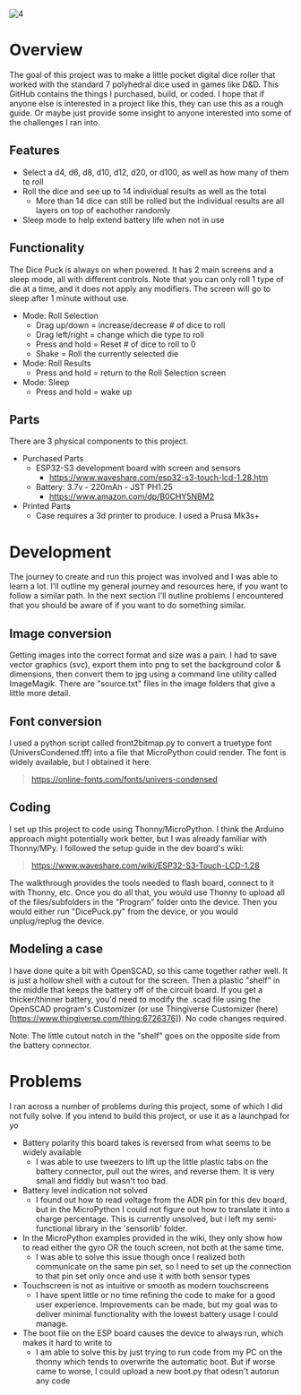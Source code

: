 
![4](https://github.com/user-attachments/assets/768a00d0-34cc-4d1b-8024-3cbc48cc9e8e)

# Overview
The goal of this project was to make a little pocket digital dice roller that worked with the standard 7 polyhedral dice used in games like D&D. This GitHub contains the things I purchased, build, or coded. I hope that if anyone else is interested in a project like this, they can use this as a rough guide. Or maybe just provide some insight to anyone interested into some of the challenges I ran into.

## Features
- Select a d4, d6, d8, d10, d12, d20, or d100, as well as how many of them to roll
- Roll the dice and see up to 14 individual results as well as the total
    - More than 14 dice can still be rolled but the individual results are all layers on top of eachother randomly
- Sleep mode to help extend battery life when not in use

## Functionality
The Dice Puck is always on when powered. It has 2 main screens and a sleep mode, all with different controls. Note that you can only roll 1 type of die at a time, and it does not apply any modifiers. The screen will go to sleep after 1 minute without use.
- Mode: Roll Selection
    - Drag up/down = increase/decrease # of dice to roll
    - Drag left/right = change which die type to roll
    - Press and hold  = Reset # of dice to roll to 0
    - Shake = Roll the currently selected die
- Mode: Roll Results
    - Press and hold = return to the Roll Selection screen
- Mode: Sleep
    - Press and hold = wake up

## Parts
There are 3 physical components to this project.

- Purchased Parts
    - ESP32-S3 development board with screen and sensors
        - https://www.waveshare.com/esp32-s3-touch-lcd-1.28.htm
    - Battery: 3.7v - 220mAh - JST PH1.25
        - https://www.amazon.com/dp/B0CHY5NBM2
- Printed Parts
    - Case requires a 3d printer to produce. I used a Prusa Mk3s+

# Development
The journey to create and run this project was involved and I was able to learn a lot. I'll outline my general journey and resources here, if you want to follow a similar path. In the next section I'll outline problems I encountered that you should be aware of if you want to do something similar.

## Image conversion
Getting images into the correct format and size was a pain. I had to save vector graphics (svc), export them into png to set the background color & dimensions, then convert them to jpg using a command line utility called ImageMagik. There are "source.txt" files in the image folders that give a little more detail.

## Font conversion
I used a python script called front2bitmap.py to convert a truetype font (UniversCondened.tff) into a file that MicroPython could render. The font is widely available, but I obtained it here:

> https://online-fonts.com/fonts/univers-condensed

## Coding
I set up this project to code using Thonny/MicroPython. I think the Arduino approach might potentially work better, but I was already familiar with Thonny/MPy. I followed the setup guide in the dev board's wiki:

> https://www.waveshare.com/wiki/ESP32-S3-Touch-LCD-1.28

The walkthrough provides the tools needed to flash board, connect to it with Thonny, etc. Once you do all that, you would use Thonny to upload all of the files/subfolders in the "Program" folder onto the device. Then you would either run "DicePuck.py" from the device, or you would unplug/replug the device.

## Modeling a case
I have done quite a bit with OpenSCAD, so this came together rather well. It is just a hollow shell with a cutout for the screen. Then a plastic "shelf" in the middle that keeps the battery off of the circuit board. If you get a thicker/thinner battery, you'd need to modify the .scad file using the OpenSCAD program's Customizer (or use Thingiverse Customizer (here)[https://www.thingiverse.com/thing:6726376]). No code changes required.

Note: The little cutout notch in the "shelf" goes on the opposite side from the battery connector.

# Problems
I ran across a number of problems during this project, some of which I did not fully solve. If you intend to build this project, or use it as a launchpad for yo
- Battery polarity this board takes is reversed from what seems to be widely available
    - I was able to use tweezers to lift up the little plastic tabs on the battery connector, pull out the wires, and reverse them. It is very small and fiddly but wasn't too bad.
- Battery level indication not solved
    - I found out how to read voltage from the ADR pin for this dev board, but in the MicroPython I could not figure out how to translate it into a charge percentage. This is currently unsolved, but i left my semi-functional library in the 'sensorlib' folder.
- In the MicroPython examples provided in the wiki, they only show how to read either the gyro OR the touch screen, not both at the same time.
    - I was able to solve this issue though once I realized both communicate on the same pin set, so I need to set up the connection to that pin set only once and use it with both sensor types
- Touchscreen is not as intuitive or smooth as modern touchscreens
    - I have spent little or no time refining the code to make for a good user experience. Improvements can be made, but my goal was to deliver minimal functionality with the lowest battery usage I could manage.
- The boot file on the ESP board causes the device to always run, which makes it hard to write to
    - I am able to solve this by just trying to run code from my PC on the thonny which tends to overwrite the automatic boot. But if worse came to worse, I could upload a new boot.py that odesn't autorun any code


